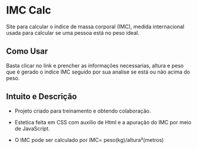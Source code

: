 # IMC Calc

Site para calcular o índice de massa corporal (IMC), medida internacional usada para calcular se uma pessoa está no peso ideal.

## Como Usar

Basta clicar no link e prencher as informações necessarias, altura e peso que é gerado o indice IMC seguido por sua analise se está ou não acima do peso.

## Intuito e Descrição

* Projeto criado para treinamento e obtendo colaboração.

* Estetica feita em CSS com auxilio de Html e a apuração do IMC por meio de JavaScript. 

* O IMC pode ser calculado por IMC= peso(kg)/altura²(metros)

